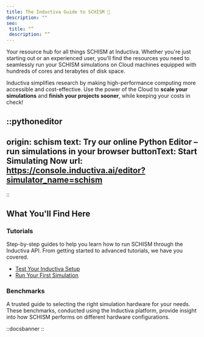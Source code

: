 ```yaml
---
title: The Inductiva Guide to SCHISM 🌊
description: ""
seo:
 title: “”
 description: “”
---
```


Your resource hub for all things SCHISM at Inductiva. Whether you're just starting out or an experienced user, you'll find the resources you need to seamlessly run your SCHISM simulations on Cloud machines equipped with hundreds of cores and terabytes of disk space.

Inductiva simplifies research by making high-performance computing more accessible and cost-effective. Use the power of the Cloud to **scale your simulations** and **finish your projects sooner**, while keeping your costs in check! 

::pythoneditor
---
origin: schism
text: Try our online Python Editor – run simulations in your browser
buttonText: Start Simulating Now
url: https://console.inductiva.ai/editor?simulator_name=schism
---
::


## What You'll Find Here

### Tutorials
Step-by-step guides to help you learn how to run SCHISM through the Inductiva API. From getting started to advanced tutorials, we have you covered.

- [Test Your Inductiva Setup](/guides/schism/tutorials/setup-test)
- [Run Your First Simulation](/guides/schism/tutorials/quick-start)

### Benchmarks
A trusted guide to selecting the right simulation hardware for your needs. These benchmarks, conducted using the Inductiva platform, provide insight into how SCHISM performs on different hardware configurations.

::docsbanner
::
